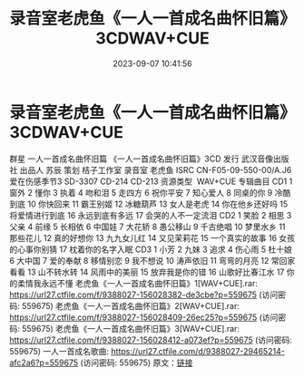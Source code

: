 ﻿---
title: 录音室老虎鱼《一人一首成名曲怀旧篇》3CDWAV+CUE
date: 2023-09-07 10:41:56
categories: WAV车载音乐、镜像
tags: 华语中文
---
# 录音室老虎鱼《一人一首成名曲怀旧篇》3CDWAV+CUE

群星 一人一首成名曲怀旧篇
《一人一首成名曲怀旧篇》3CD
发行 武汉音像出版社
出品人 苏辰
策划 桔子工作室
录音室 老虎鱼
ISRC CN-F05-09-550-00/A.J6
爱在伤感季节3 SD-3307 CD-214 CD-213
资源类型  WAV+CUE
专辑曲目
CD1
1 窗外
2 懂你
3 执着
4 吻和泪
5 走四方
6 祝你平安
7 知心爱人
8 同桌的你
9 冷酷到底
10 你快回来
11 霸王别姬
12 冰糖葫芦
13 女人是老虎
14 你在他乡还好吗
15 将爱情进行到底
16 永远到底有多远
17 会哭的人不一定流泪
CD2
1 笑脸
2 相思
3 父亲
4 前缘
5 长相依
6 中国娃
7 大花轿
8 愚公移山
9 千古绝唱
10 梦里水乡
11 那些花儿
12 真的好想你
13 九九女儿红
14 又见茉莉花
15 一个真实的故事
16 女孩的心事你别猜
17 枕着你的名字入眠
CD3
1 小芳
2 九妹
3 追求
4 伤心雨
5 杜十娘
6 大中国
7 爱的奉献
8 移情别恋
9 我不想说
10 涛声依旧
11 弯弯的月亮
12 常回家看看
13 山不转水转
14 风雨中的美丽
15 放弃我是你的错
16 山歌好比春江水
17 你的柔情我永远不懂
老虎鱼《一人一首成名曲怀旧篇》1[WAV+CUE].rar: https://url27.ctfile.com/f/9388027-156028382-de3cbe?p=559675
(访问密码: 559675)
老虎鱼《一人一首成名曲怀旧篇》2[WAV+CUE].rar: https://url27.ctfile.com/f/9388027-156028409-26ec25?p=559675
(访问密码: 559675)
老虎鱼《一人一首成名曲怀旧篇》3[WAV+CUE].rar: https://url27.ctfile.com/f/9388027-156028412-a073ef?p=559675
(访问密码: 559675)
一人一首成名歌曲: https://url27.ctfile.com/d/9388027-29465214-afc2a6?p=559675
(访问密码: 559675)
原文：[链接](https://blog.sina.com.cn/s/blog_1647c7e76010313di.html)